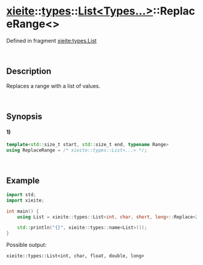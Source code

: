 # [xieite](../../../../../xieite.md)\:\:[types](../../../../../types.md)\:\:[List<Types...>](../../../list.md)\:\:ReplaceRange\<\>
Defined in fragment [xieite:types.List](../../../../../../src/types/list.cpp)

&nbsp;

## Description
Replaces a range with a list of values.

&nbsp;

## Synopsis
#### 1)
```cpp
template<std::size_t start, std::size_t end, typename Range>
using ReplaceRange = /* xieite::types::List<...> */;
```

&nbsp;

## Example
```cpp
import std;
import xieite;

int main() {
    using List = xieite::types::List<int, char, short, long>::Replace<2, 1, xieite::types::List<float, double>>;

    std::println("{}", xieite::types::name<List>());
}
```
Possible output:
```
xieite::types::List<int, char, float, double, long>
```
